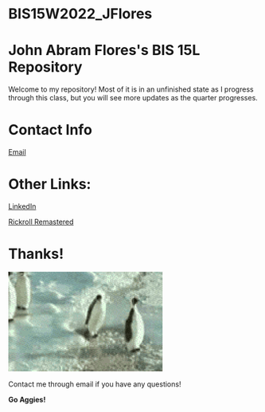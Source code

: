# BIS15W2022_JFlores
# John Abram Flores's BIS 15L Repository
Welcome to my repository! Most of it is in an unfinished state as I progress through this class, but you will see more updates as the quarter progresses.

# Contact Info
[Email](jabflores@ucdavis.edu)

# Other Links:
[LinkedIn](https://www.linkedin.com/in/johnabramflores)

[Rickroll Remastered](https://www.youtube.com/watch?v=o-YBDTqX_ZU)

# Thanks!
![*funny penguin gif*](penguin.gif)

Contact me through email if you have any questions!

**Go Aggies!**
